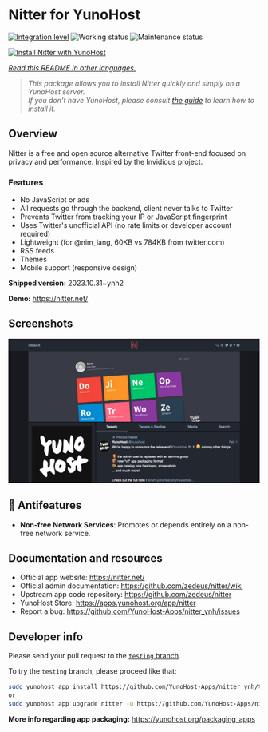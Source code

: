 <!--
N.B.: This README was automatically generated by <https://github.com/YunoHost/apps/tree/master/tools/readme_generator>
It shall NOT be edited by hand.
-->

# Nitter for YunoHost

[![Integration level](https://dash.yunohost.org/integration/nitter.svg)](https://ci-apps.yunohost.org/ci/apps/nitter/) ![Working status](https://ci-apps.yunohost.org/ci/badges/nitter.status.svg) ![Maintenance status](https://ci-apps.yunohost.org/ci/badges/nitter.maintain.svg)

[![Install Nitter with YunoHost](https://install-app.yunohost.org/install-with-yunohost.svg)](https://install-app.yunohost.org/?app=nitter)

*[Read this README in other languages.](./ALL_README.md)*

> *This package allows you to install Nitter quickly and simply on a YunoHost server.*  
> *If you don't have YunoHost, please consult [the guide](https://yunohost.org/install) to learn how to install it.*

## Overview

Nitter is a free and open source alternative Twitter front-end focused on privacy and performance.
Inspired by the Invidious project.

### Features

- No JavaScript or ads
- All requests go through the backend, client never talks to Twitter
- Prevents Twitter from tracking your IP or JavaScript fingerprint
- Uses Twitter's unofficial API (no rate limits or developer account required)
- Lightweight (for @nim_lang, 60KB vs 784KB from twitter.com)
- RSS feeds
- Themes
- Mobile support (responsive design)


**Shipped version:** 2023.10.31~ynh2

**Demo:** <https://nitter.net/>

## Screenshots

![Screenshot of Nitter](./doc/screenshots/screenshot.png)

## :red_circle: Antifeatures

- **Non-free Network Services**: Promotes or depends entirely on a non-free network service.

## Documentation and resources

- Official app website: <https://nitter.net/>
- Official admin documentation: <https://github.com/zedeus/nitter/wiki>
- Upstream app code repository: <https://github.com/zedeus/nitter>
- YunoHost Store: <https://apps.yunohost.org/app/nitter>
- Report a bug: <https://github.com/YunoHost-Apps/nitter_ynh/issues>

## Developer info

Please send your pull request to the [`testing` branch](https://github.com/YunoHost-Apps/nitter_ynh/tree/testing).

To try the `testing` branch, please proceed like that:

```bash
sudo yunohost app install https://github.com/YunoHost-Apps/nitter_ynh/tree/testing --debug
or
sudo yunohost app upgrade nitter -u https://github.com/YunoHost-Apps/nitter_ynh/tree/testing --debug
```

**More info regarding app packaging:** <https://yunohost.org/packaging_apps>
